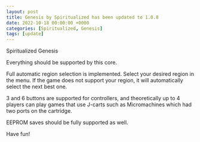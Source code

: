 ```yaml
---
layout: post
title: Genesis by Spiritualized has been updated to 1.0.8
date: 2022-10-18 00:00:00 +0000
categories: [Spiritualized, Genesis]
tags: [update]
---
```

Spiritualized Genesis

Everything should be supported by this core.

Full automatic region selection is implemented.  Select your desired region
in the menu.  If the game does not support your region, it will automatically
select the next best one.

3 and 6 buttons are supported for controllers, and theoretically up to 4
players can play games that use J-carts such as Micromachines which had two
ports on the cartridge.

EEPROM saves should be fully supported as well.

Have fun!
